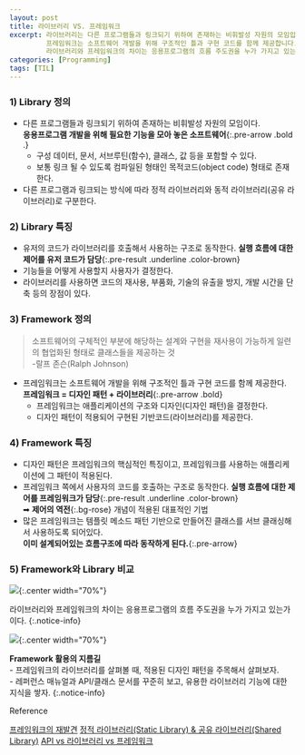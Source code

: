 ```yaml
---
layout: post
title: 라이브러리 VS. 프레임워크
excerpt: 라이브러리는 다른 프로그램들과 링크되기 위하여 존재하는 비휘발성 자원의 모임입니다.
         프레임워크는 소프트웨어 개발을 위해 구조적인 틀과 구현 코드를 함께 제공합니다.
         라이브러리와 프레임워크의 차이는 응용프로그램의 흐름 주도권을 누가 가지고 있는가입니다.
categories: [Programming]
tags: [TIL]
---
```


### 1) Library 정의
- 다른 프로그램들과 링크되기 위하여 존재하는 비휘발성 자원의 모임이다.  
  **응용프로그램 개발을 위해 필요한 기능을 모아 놓은 소프트웨어**{:.pre-arrow .bold .}
   - 구성 데이터, 문서, 서브루틴(함수), 클래스, 값 등을 포함할 수 있다.
   - 보통 링크 될 수 있도록 컴파일된 형태인 목적코드(object code) 형태로 존재한다.
- 다른 프로그램과 링크되는 방식에 따라 정적 라이브러리와 동적 라이브러리(공유 라이브러리)로 구분한다.

### 2) Library 특징
- 유저의 코드가 라이브러리를 호출해서 사용하는 구조로 동작한다.
  **실행 흐름에 대한 제어를 유저 코드가 담당**{:.pre-result .underline .color-brown}
- 기능들을 어떻게 사용할지 사용자가 결정한다.
- 라이브러리를 사용하면 코드의 재사용, 부품화, 기술의 유출을 방지, 개발 시간을 단축 등의 장점이 있다.

### 3) Framework 정의
> 소프트웨어의 구체적인 부분에 해당하는 설계와 구현을 재사용이 가능하게 일련의 협업화된 형태로 클래스들을 제공하는 것  
> -랄프 존슨(Ralph Johnson)

- 프레임워크는 소프트웨어 개발을 위해 구조적인 틀과 구현 코드를 함께 제공한다.  
  **프레임워크 = 디자인 패턴 + 라이브러리**{:.pre-arrow .bold}
   - 프레임워크는 애플리케이션의 구조와 디자인(디자인 패턴)을 결정한다.
   - 디자인 패턴이 적용되어 구현된 기반코드(라이브러리)를 제공한다.

### 4) Framework  특징
- 디자인 패턴은 프레임워크의 핵심적인 특징이고, 프레임워크를 사용하는 애플리케이션에 그 패턴이 적용된다.
- 프레임워크 쪽에서 사용자의 코드를 호출하는 구조로 동작한다.
  **실행 흐름에 대한 제어를 프레임워크가 담당**{:.pre-result .underline .color-brown}  
  ➡︎  **제어의 역전**{:.bg-rose} 개념이 적용된 대표적인 기법
- 많은 프레임워크는 템플릿 메소드 패턴 기반으로 만들어진 클래스를 서브 클래싱해서 사용하도록 되어있다.  
  **이미 설계되어있는 흐름구조에 따라 동작하게 된다.**{:.pre-arrow}

### 5) Framework와  Library 비교
![](https://image.zdnet.co.kr/images/stories/news/enterprise/2007/09/0910/0611%20cs1%20t-1.bmp){:.center width="70%"}

라이브러리와 프레임워크의 차이는 응용프로그램의 흐름 주도권을 누가 가지고 있는가이다.
{:.notice-info}

![](https://media.vlpt.us/images/tjdud0123/post/cf64f995-0315-442a-928e-0c3a2a68d64b/framework-vs-library.png){:.center width="70%"}

**Framework 활용의 지름길**  
\- 프레임워크의 라이브러리를 살펴볼 때, 적용된 디자인 패턴을 주목해서 살펴보자.  
\- 레퍼런스 매뉴얼과 API/클래스 문서를 꾸준히 보고, 유용한 라이브러리 기능에 대한 지식을 쌓자.
{:.notice-info}


<div class="post-reference">
  <p>Reference</p>
  <a href="https://zdnet.co.kr/view/?no=00000039160910">프레임워크의 재발견</a>
  <a href="https://sens.tistory.com/33">정적 라이브러리(Static Library) & 공유 라이브러리(Shared Library)</a>
  <a href="https://velog.io/@tjdud0123/API-vs-%EB%9D%BC%EC%9D%B4%EB%B8%8C%EB%9F%AC%EB%A6%AC-vs-%ED%94%84%EB%A0%88%EC%9E%84%EC%9B%8C%ED%81%AC">API vs 라이브러리 vs 프레임워크</a>
</div>

